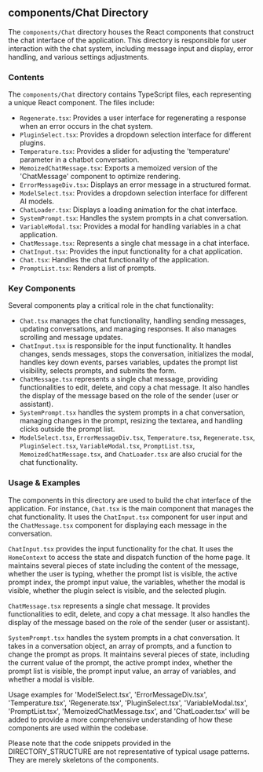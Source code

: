 
## components/Chat Directory

The `components/Chat` directory houses the React components that construct the chat interface of the application. This directory is responsible for user interaction with the chat system, including message input and display, error handling, and various settings adjustments. 

### Contents

The `components/Chat` directory contains TypeScript files, each representing a unique React component. The files include:

- `Regenerate.tsx`: Provides a user interface for regenerating a response when an error occurs in the chat system.
- `PluginSelect.tsx`: Provides a dropdown selection interface for different plugins.
- `Temperature.tsx`: Provides a slider for adjusting the 'temperature' parameter in a chatbot conversation.
- `MemoizedChatMessage.tsx`: Exports a memoized version of the 'ChatMessage' component to optimize rendering.
- `ErrorMessageDiv.tsx`: Displays an error message in a structured format.
- `ModelSelect.tsx`: Provides a dropdown selection interface for different AI models.
- `ChatLoader.tsx`: Displays a loading animation for the chat interface.
- `SystemPrompt.tsx`: Handles the system prompts in a chat conversation.
- `VariableModal.tsx`: Provides a modal for handling variables in a chat application.
- `ChatMessage.tsx`: Represents a single chat message in a chat interface.
- `ChatInput.tsx`: Provides the input functionality for a chat application.
- `Chat.tsx`: Handles the chat functionality of the application.
- `PromptList.tsx`: Renders a list of prompts.

### Key Components

Several components play a critical role in the chat functionality:

- `Chat.tsx` manages the chat functionality, handling sending messages, updating conversations, and managing responses. It also manages scrolling and message updates.
- `ChatInput.tsx` is responsible for the input functionality. It handles changes, sends messages, stops the conversation, initializes the modal, handles key down events, parses variables, updates the prompt list visibility, selects prompts, and submits the form.
- `ChatMessage.tsx` represents a single chat message, providing functionalities to edit, delete, and copy a chat message. It also handles the display of the message based on the role of the sender (user or assistant).
- `SystemPrompt.tsx` handles the system prompts in a chat conversation, managing changes in the prompt, resizing the textarea, and handling clicks outside the prompt list.
- `ModelSelect.tsx`, `ErrorMessageDiv.tsx`, `Temperature.tsx`, `Regenerate.tsx`, `PluginSelect.tsx`, `VariableModal.tsx`, `PromptList.tsx`, `MemoizedChatMessage.tsx`, and `ChatLoader.tsx` are also crucial for the chat functionality.

### Usage & Examples

The components in this directory are used to build the chat interface of the application. For instance, `Chat.tsx` is the main component that manages the chat functionality. It uses the `ChatInput.tsx` component for user input and the `ChatMessage.tsx` component for displaying each message in the conversation.

`ChatInput.tsx` provides the input functionality for the chat. It uses the `HomeContext` to access the state and dispatch function of the home page. It maintains several pieces of state including the content of the message, whether the user is typing, whether the prompt list is visible, the active prompt index, the prompt input value, the variables, whether the modal is visible, whether the plugin select is visible, and the selected plugin.

`ChatMessage.tsx` represents a single chat message. It provides functionalities to edit, delete, and copy a chat message. It also handles the display of the message based on the role of the sender (user or assistant).

`SystemPrompt.tsx` handles the system prompts in a chat conversation. It takes in a conversation object, an array of prompts, and a function to change the prompt as props. It maintains several pieces of state, including the current value of the prompt, the active prompt index, whether the prompt list is visible, the prompt input value, an array of variables, and whether a modal is visible.

Usage examples for 'ModelSelect.tsx', 'ErrorMessageDiv.tsx', 'Temperature.tsx', 'Regenerate.tsx', 'PluginSelect.tsx', 'VariableModal.tsx', 'PromptList.tsx', 'MemoizedChatMessage.tsx', and 'ChatLoader.tsx' will be added to provide a more comprehensive understanding of how these components are used within the codebase.

Please note that the code snippets provided in the DIRECTORY_STRUCTURE are not representative of typical usage patterns. They are merely skeletons of the components.
